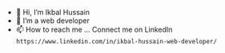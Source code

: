 - 👋 Hi, I’m Ikbal Hussain
- 👀 I’m a web developer
- 📫 How to reach me ... Connect me on LinkedIn `https://www.linkedin.com/in/ikbal-hussain-web-developer/`


<!---
ikbal-hussain/ikbal-hussain is a ✨ special ✨ repository because its `README.md` (this file) appears on your GitHub profile.
You can click the Preview link to take a look at your changes.
--->
